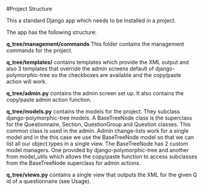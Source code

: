 #Project Structure

This a standard Django app which needs to be installed in a project.

The app has the following structure:

**q_tree/management/commands**  This folder contains the management commands for the project.

**q_tree/templates/** contains templates which provide the XML output and also 3 templates that override the admin screens default of django-polymorphic-tree so the checkboxes are available and the copy/paste action will work.

**q_tree/admin.py** contains the admin screen set up.  It also contains the copy/paste admin action function.

**q_tree/models.py** contains the models for the project.  They subclass django-polymorphic-tree models.  A BaseTreeNode class is the superclass for the Questionnaire, Section, QuestionGroup and Question classes.  This common class is used in the admin.  Admin change-lists work for a single model and in the this case we use the BaseTreeNode model so that we can list all our object types in a single view.  The BaseTreeNode has 2 custom model managers.  One provided by django-polymorphic-tree and another from model_utils which allows the copy/paste function to access subclasses from the BaseTreeNode superclass for admin actions.

**q_tree/views.py** contains a single view that outputs the XML for the given Q id of a questionnaire (see Usage).

